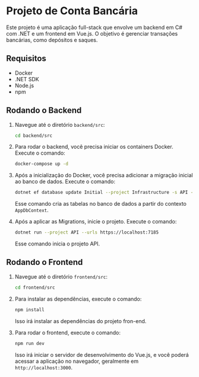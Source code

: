 
# Projeto de Conta Bancária

Este projeto é uma aplicação full-stack que envolve um backend em C# com .NET e um frontend em Vue.js. O objetivo é gerenciar transações bancárias, como depósitos e saques.

## Requisitos

- Docker
- .NET SDK
- Node.js
- npm

## Rodando o Backend

1. Navegue até o diretório `backend/src`:

   ```bash
   cd backend/src
   ```

2. Para rodar o backend, você precisa iniciar os containers Docker. Execute o comando:

   ```bash
   docker-compose up -d
   ```

3. Após a inicialização do Docker, você precisa adicionar a migração inicial ao banco de dados. Execute o comando:

   ```bash
   dotnet ef database update Initial --project Infrastructure -s API -c AppDbContext --verbose
   ```

   Esse comando cria as tabelas no banco de dados a partir do contexto `AppDbContext`.

4. Após a aplicar as Migrations, inicie o projeto. Execute o comando:

   ```bash
   dotnet run --project API --urls https://localhost:7185
   ```
   Esse comando inicia o projeto API.

## Rodando o Frontend

1. Navegue até o diretório `frontend/src`:

   ```bash
   cd frontend/src
   ```

2. Para instalar as dependências, execute o comando:

   ```bash
   npm install
   ```

   Isso irá instalar as dependências do projeto fron-end.

3. Para rodar o frontend, execute o comando:

   ```bash
   npm run dev
   ```

   Isso irá iniciar o servidor de desenvolvimento do Vue.js, e você poderá acessar a aplicação no navegador, geralmente em `http://localhost:3000`.
